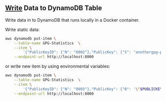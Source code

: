 ## [Write](https://docs.aws.amazon.com/amazondynamodb/latest/developerguide/getting-started-step-2.html) Data to DynamoDB Table

Write data in to DynamoDB that runs locally in a Docker container.

Write static data:

```bash
aws dynamodb put-item \
    --table-name GPG-Statistics  \
    --item \
        '{"PublicKeyID": {"N": "0002"},"PublicKey": {"S": "anothergpg-public-key-test67890!@£?>"}, "Timestamp": {"N": "20221211021725"}}' \
    --endpoint-url http://localhost:8000
```

or write new item by using environmental variables:

```bash
aws dynamodb put-item \
    --table-name GPG-Statistics  \
    --item \
        '{"PublicKeyID": {"N": "0003"},"PublicKey": {"B": '\"$PUBLICKEY\"'}, "Timestamp": {"N": '\"$TIME\"'}}' \
    --endpoint-url http://localhost:8000
```